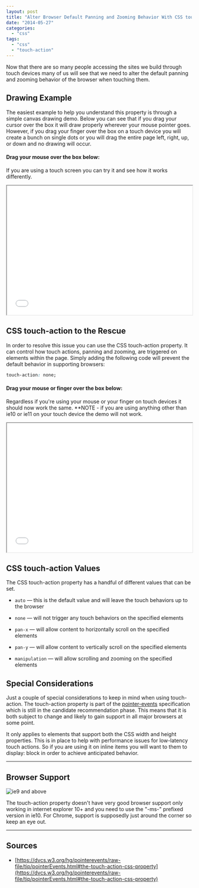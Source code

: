 ```yaml
---
layout: post
title: "Alter Browser Default Panning and Zooming Behavior With CSS touch-action"
date: "2014-05-27"
categories: 
  - "css"
tags: 
  - "css"
  - "touch-action"
---
```


<p class="intro"><span class="dropcap">N</span>ow that there are so many people accessing the sites we build through touch devices many of us will see that we need to alter the default panning and zooming behavior of the browser when touching them.</p>

## Drawing Example

The easiest example to help you understand this property is through a simple canvas drawing demo. Below you can see that if you drag your cursor over the box it will draw properly wherever your mouse pointer goes. However, if you drag your finger over the box on a touch device you will create a bunch on single dots or you will drag the entire page left, right, up, or down and no drawing will occur.

#### Drag your mouse over the box below:

If you are using a touch screen you can try it and see how it works differently.  

<iframe src="../../demos/canvas-drawing/demo1.html" width="100%" height="350px" scrolling="no"></iframe>

## CSS touch-action to the Rescue

In order to resolve this issue you can use the CSS touch-action property. It can control how touch actions, panning and zooming, are triggered on elements within the page. Simply adding the following code will prevent the default behavior in supporting browsers:

```css
touch-action: none;
```

#### Drag your mouse or finger over the box below:

Regardless if you're using your mouse or your finger on touch devices it should now work the same. \*\*NOTE - if you are using anything other than ie10 or ie11 on your touch device the demo will not work.  

<iframe src="../../demos/canvas-drawing/demo2.html" width="100%" height="350px" scrolling="no"></iframe>

## CSS touch-action Values

The CSS touch-action property has a handful of different values that can be set.

- `auto` — this is the default value and will leave the touch behaviors up to the browser

- `none` — will not trigger any touch behaviors on the specified elements

- `pan-x` — will allow content to horizontally scroll on the specified elements

- `pan-y` — will allow content to vertically scroll on the specified elements

- `manipulation` — will allow scrolling and zooming on the specified elements

## Special Considerations

Just a couple of special considerations to keep in mind when using touch-action. The touch-action property is part of the [pointer-events](http://www.w3.org/TR/pointerevents/) specification which is still in the candidate recommendation phase. This means that it is both subject to change and likely to gain support in all major browsers at some point.

It only applies to elements that support both the CSS width and height properties. This is in place to help with performance issues for low-latency touch actions. So if you are using it on inline items you will want to them to display: block in order to achieve anticipated behavior.

* * *

## Browser Support

<div class="browserSupport__list"><img src="../../assets/img/ie.svg" alt="ie9 and above" title="ie10 and above"></div>

The touch-action property doesn't have very good browser support only working in internet explorer 10+ and you need to use the "-ms-" prefixed version in ie10. For Chrome, support is supposedly just around the corner so keep an eye out.

* * *

## Sources

- [https://dvcs.w3.org/hg/pointerevents/raw-file/tip/pointerEvents.html#the-touch-action-css-property](https://dvcs.w3.org/hg/pointerevents/raw-file/tip/pointerEvents.html#the-touch-action-css-property)
